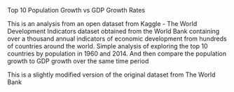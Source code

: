Top 10 Population Growth vs GDP Growth Rates

This is an analysis from an open dataset from Kaggle - The World Development Indicators dataset obtained from the World Bank containing over a thousand annual indicators of economic development from hundreds of countries around the world. Simple analysis of exploring the top 10 countries by population in 1960 and 2014. And then compare the population growth to GDP growth over the same time period

This is a slightly modified version of the original dataset from The World Bank
